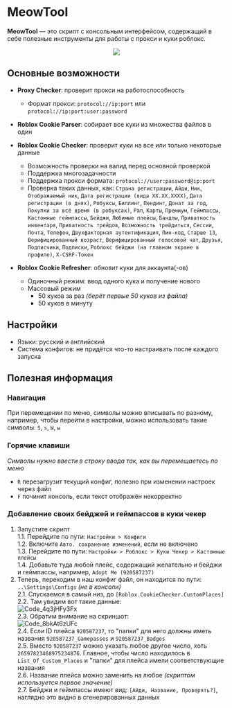 # MeowTool

**MeowTool** — это скрипт с консольным интерфейсом, содержащий в себе полезные инструменты для работы с прокси и куки роблокс.

<p align="center">
  <img src="https://github.com/user-attachments/assets/f1a395c3-b3bf-4d9d-a33a-62a900d2baf8"/>
</p>

## Основные возможности
- **Proxy Checker**: проверит прокси на работоспособность
  - Формат прокси: `protocol://ip:port` или `protocol://ip:port:user:password`

- **Roblox Cookie Parser**: собирает все куки из множества файлов в один

- **Roblox Cookie Checker**: проверит куки на все или только некоторые данные
  - Возможность проверки на валид перед основной проверкой
  - Поддержка многозадачности
  - Поддержка прокси формата: `protocol://user:password@ip:port`
  - Проверка таких данных, как: `Страна регистрации`, `Айди`, `Ник`, `Отображаемый ник`, `Дата регистрации (вида XX.XX.XXXX)`, `Дата регистрации (в днях)`, `Робуксы`, `Биллинг`, `Пендинг`, `Донат за год`, `Покупки за всё время (в робуксах)`, `Рап`, `Карты`, `Премиум`, `Геймпассы`, `Кастомные геймпассы`, `Бейджи`, `Любимые плейсы`, `Бандлы`, `Приватность инвентаря`, `Приватность трейдов`, `Возможность трейдиться`, `Сессии`, `Почта`, `Телефон`, `Двухфакторная аутентификация`, `Пин-код`, `Старше 13`, `Верифицированный возраст`, `Верифицированный голосовой чат`, `Друзья`, `Подписчики`, `Подписки`, `Роблокс бейджи (на главном экране в профиле)`, `X-CSRF-Токен`

- **Roblox Cookie Refresher**: обновит куки для аккаунта(-ов)
  - Одиночный режим: ввод одного кука и получение нового
  - Массовый режим
    - 50 куков за раз *(берёт первые 50 куков из файла)*
    - 50 куков в минуту

## Настройки
- Языки: русский и английский
- Система конфигов: не придётся что-то настраивать после каждого запуска

## Полезная информация

### Навигация
При перемещении по меню, символы можно вписывать по разному, например, чтобы перейти в настройки, можно использовать такие символы: `S`, `s`, `Ы`, `ы`

### Горячие клавиши
*Символы нужно ввести в строку ввода так, как вы перемещаетесь по меню*
- `R` перезагрузит текущий конфиг, полезно при изменении настроек через файл
- `F` починит консоль, если текст отображён некорректно

### Добавление своих бейджей и геймпассов в куки чекер
1. Запустите скрипт\
  1.1. Перейдите по пути: `Настройки > Конфиги`\
  1.2. Включите `Авто. сохранение изменений`, если не включено\
  1.3. Перейдите по пути: `Настройки > Роблокс > Куки Чекер > Кастомные плейсы`\
  1.4. Добавьте туда любой плейс, содержащий желательно и бейджи и геймпассы, например, `Adopt Me (920587237)`
2. Теперь, переходим в наш конфиг файл, он находится по пути: `..\Settings\Configs` *(не в консоли)*\
  2.1. Спускаемся в самый низ, до `[Roblox.CookieChecker.CustomPlaces]`\
  2.2. Там увидим вот такие данные:\
  ![Code_4q3jHFy3Fx](https://github.com/user-attachments/assets/f6b1598f-465d-4282-9c09-0a3185a24747)\
  2.3. Обратим внимание на скриншот:\
  ![Code_8bkAt6zUFc](https://github.com/user-attachments/assets/f040aaad-6cdb-45ae-97f9-afd510a13691)\
  2.4. Если ID плейса `920587237`, то "папки" для него должны иметь названия `920587237_Gamepasses` и `920587237_Badges`\
  2.5. Вместо `920587237` можно указать любое другое число, хоть `26597823468975234876`. Главное, чтобы число находилось в `List_Of_Custom_Places` и "папки" для плейса имели соответствующие названия\
  2.6. Название плейса можно заменить на любое *(скриптом используется первое значение)*\
  2.7. Бейджи и геймпассы имеют вид: `[Айди, Название, Проверять?]`, наглядно это видно в сгенерированных данных
